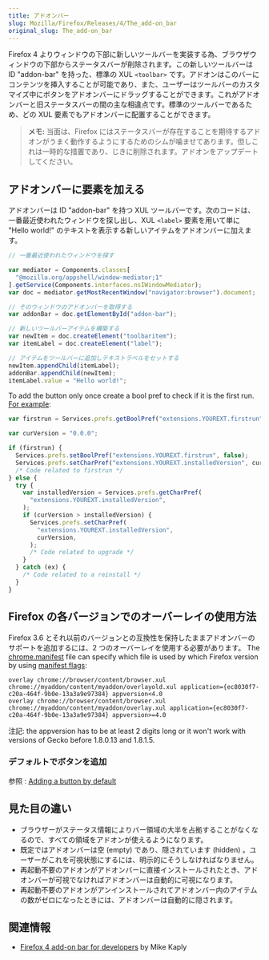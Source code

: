 ```yaml
---
title: アドオンバー
slug: Mozilla/Firefox/Releases/4/The_add-on_bar
original_slug: The_add-on_bar
---
```


Firefox 4 よりウィンドウの下部に新しいツールバーを実装する為、ブラウザウィンドウの下部からステータスバーが削除されます。この新しいツールバーは ID "addon-bar" を持った、標準の XUL `<toolbar>` です。アドオンはこのバーにコンテンツを挿入することが可能であり、また、ユーザーはツールバーのカスタマイズ中にボタンをアドオンバーにドラッグすることができます。これがアドオンバーと旧ステータスバーの間の主な相違点です。標準のツールバーであるため、どの XUL 要素でもアドオンバーに配置することができます。

> **メモ:** 当面は、Firefox にはステータスバーが存在することを期待するアドオンがうまく動作するようにするためのシムが噛ませてあります。但しこれは一時的な措置であり、じきに削除されます。アドオンをアップデートしてください。

## アドオンバーに要素を加える

アドオンバーは ID "addon-bar" を持つ XUL ツールバーです。次のコードは、一番最近使われたウィンドウを探し出し、XUL `<label>` 要素を用いて単に "Hello world!" のテキストを表示する新しいアイテムをアドオンバーに加えます。

```js
// 一番最近使われたウィンドウを探す

var mediator = Components.classes[
  "@mozilla.org/appshell/window-mediator;1"
].getService(Components.interfaces.nsIWindowMediator);
var doc = mediator.getMostRecentWindow("navigator:browser").document;

// そのウィンドウのアドオンバーを取得する
var addonBar = doc.getElementById("addon-bar");

// 新しいツールバーアイテムを構築する
var newItem = doc.createElement("toolbaritem");
var itemLabel = doc.createElement("label");

// アイテムをツールバーに追加しテキストラベルをセットする
newItem.appendChild(itemLabel);
addonBar.appendChild(newItem);
itemLabel.value = "Hello world!";
```

To add the button only once create a bool pref to check if it is the first run. [For example](http://stackoverflow.com/questions/4978188/how-do-i-detect-a-first-run-in-firefox-a-addon/4978512#4978512):

```js
var firstrun = Services.prefs.getBoolPref("extensions.YOUREXT.firstrun");

var curVersion = "0.0.0";

if (firstrun) {
  Services.prefs.setBoolPref("extensions.YOUREXT.firstrun", false);
  Services.prefs.setCharPref("extensions.YOUREXT.installedVersion", curVersion);
  /* Code related to firstrun */
} else {
  try {
    var installedVersion = Services.prefs.getCharPref(
      "extensions.YOUREXT.installedVersion",
    );
    if (curVersion > installedVersion) {
      Services.prefs.setCharPref(
        "extensions.YOUREXT.installedVersion",
        curVersion,
      );
      /* Code related to upgrade */
    }
  } catch (ex) {
    /* Code related to a reinstall */
  }
}
```

## Firefox の各バージョンでのオーバーレイの使用方法

Firefox 3.6 とそれ以前のバージョンとの互換性を保持したままアドオンバーのサポートを追加するには、2 つのオーバーレイを使用する必要があります。
The [chrome.manifest](/ja/docs/Chrome_Registration) file can specify which file is used by which Firefox version by using [manifest flags](/ja/docs/Chrome_Registration#Manifest_flags):

```
overlay chrome://browser/content/browser.xul chrome://myaddon/content/myaddon/overlayold.xul application={ec8030f7-c20a-464f-9b0e-13a3a9e97384} appversion<4.0
overlay chrome://browser/content/browser.xul chrome://myaddon/content/myaddon/overlay.xul application={ec8030f7-c20a-464f-9b0e-13a3a9e97384} appversion>=4.0
```

注記: the appversion has to be at least 2 digits long or it won't work with versions of Gecko before 1.8.0.13 and 1.8.1.5.

### デフォルトでボタンを追加

参照 : [Adding a button by default](/ja/docs/Code_snippets/Toolbar#Adding_button_by_default)

## 見た目の違い

- ブラウザーがステータス情報によりバー領域の大半を占拠することがなくなるので、すべての領域をアドオンが使えるようになります。
- 既定ではアドオンバーは空 (empty) であり、隠されています (hidden) 。ユーザーがこれを可視状態にするには、明示的にそうしなければなりません。
- 再起動不要のアドオンがアドオンバーに直接インストールされたとき、アドオンバーが可視でなければアドオンバーは自動的に可視になります。
- 再起動不要のアドオンがアンインストールされてアドオンバー内のアイテムの数がゼロになったときには、アドオンバーは自動的に隠されます。

## 関連情報

- [Firefox 4 add-on bar for developers](http://mike.kaply.com/2011/01/25/the-firefox-4-add-on-bar-for-developers) by Mike Kaply
